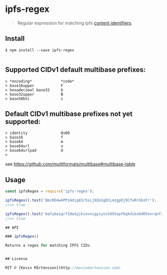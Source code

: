 # ipfs-regex 

> Regular expression for matching ipfs [content identifiers](https://docs.ipfs.io/concepts/content-addressing/).


## Install

```
$ npm install --save ipfs-regex


```
## Supported CIDv1 default multibase prefixes:

    > *encoding*             *code*                               
    > base16upper            F
    > hexadecimal base32     b
    > base32upper            B
    > base58btc              z
   

## Default CIDv1  multibase prefixes not yet supported:
    > identity               0x00
    > base16                 f
    > base64                 m   
    > base64url              u
    > base64urlpad           U
    > 

see https://github.com/multiformats/multibase#multibase-table

## Usage

```js
const ipfsRegex = require('ipfs-regex');

ipfsRegex().test('QmcRD4wkPPi6dig81r5sLj9Zm1gDCL4zgpEj9CfuRrGbzFr');
//=> true

ipfsRegex().test('bafybeigrf2dwtpjkiovnigysyto3d55opf6qkdikx6d65onrqnfzwgdkfa');
//=> true

## API

### ipfsRegex()

Returns a regex for matching IPFS CIDs.


## License

MIT © [Kevin Mårtensson](http://kevinmartensson.com)
